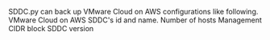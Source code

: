 SDDC.py can back up VMware Cloud on AWS configurations like following.
  VMware Cloud on AWS SDDC's id and name.
  Number of hosts
  Management CIDR block
  SDDC version
